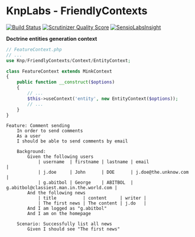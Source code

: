 KnpLabs - FriendlyContexts
================

[![Build Status](https://travis-ci.org/KnpLabs/FriendlyContexts.png?branch=master)](https://travis-ci.org/KnpLabs/FriendlyContexts)
[![Scrutinizer Quality Score](https://scrutinizer-ci.com/g/KnpLabs/FriendlyContexts/badges/quality-score.png?s=5292581c45ba61ea028dfb54c21c2ba50df604a2)](https://scrutinizer-ci.com/g/KnpLabs/FriendlyContexts/)
[![SensioLabsInsight](https://insight.sensiolabs.com/projects/5620dc28-b1bb-43b0-be73-5c032d363fd7/mini.png)](https://insight.sensiolabs.com/projects/5620dc28-b1bb-43b0-be73-5c032d363fd7)

**Doctrine entities generation context**

```php
// FeatureContext.php
// ...
use Knp/FriendlyContexts/Context/EntityContext;

class FeatureContext extends MinkContext
{
    public function __construct($options)
    {
        // ...
        $this->useContext('entity', new EntityContext($options));
        // ...
    }
}
```
```gherkin
Feature: Comment sending
    In order to send comments
    As a user
    I should be able to send comments by email

    Background:
        Given the following users
            | username  | firstname | lastname | email                                    |
            | j.doe     | John      | DOE      | j.doe@the.unknow.com                     |
            | g.abitbol | George    | ABITBOL  | g.abitbol@classiest.man.in.the.world.com |
        And the following news
            | title          | content     | writer |
            | The first news | The content | j.do   |
        And I am logged as "g.abitbol"
        And I am on the homepage

    Scenario: Successfully list all news
        Given I should see "The first news"
```
